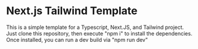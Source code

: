 # Next.js Tailwind Template 
This is a simple template for a Typescript, Next.JS, and Tailwind project.\
Just clone this repository, then execute "npm i" to install the dependencies.\
Once installed, you can run a dev build via "npm run dev"
